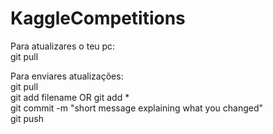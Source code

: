 # KaggleCompetitions

Para atualizares o teu pc: <br/>
git pull

Para enviares atualizações: <br/>
git pull <br/>
git add filename OR  git add * <br/>
git commit -m "short message explaining what you changed" <br/>
git push <br/>
